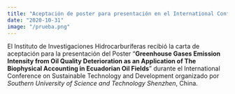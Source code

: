 ```yaml
---
title: "Aceptación de poster para presentación en el International Conference on Sustainable Technology and Development"
date: "2020-10-31"
image: "/prueba.png"
---
```


El Instituto de Investigaciones Hidrocarburíferas recibió la carta de aceptación para la presentación del Poster “**Greenhouse Gases Emission Intensity from Oil Quality Deterioration as an Application of The Biophysical Accounting in Ecuadorian Oil Fields**” durante el International Conference on Sustainable Technology and Development organizado por *Southern University of Science and Technology Shenzhen*, China.